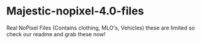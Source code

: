 # Majestic-nopixel-4.0-files
Real NoPixel Files (Contains clothing, MLO's, Vehicles) these are limited so check our readme and grab these now!
